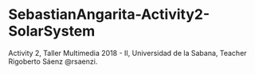 # SebastianAngarita-Activity2-SolarSystem
Activity 2, Taller Multimedia 2018 - II, Universidad de la Sabana, Teacher Rigoberto Sáenz @rsaenzi.
